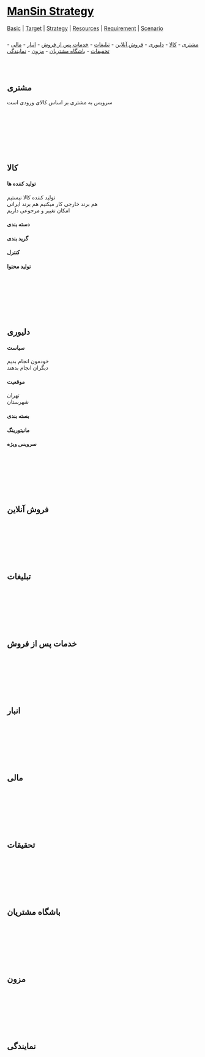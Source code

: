 <style>
.md0{margin-top: 150px;}
.md1{margin-top: 75px;}
.md2{margin-top: 50px;}
.md3{margin-top: 25px;}
.md4{margin-top: 10px;}
.tbl1 td#header{background-color: D1ECCF}
.tbl1 tr#header{background-color: D1ECCF}
</style>

# [<span style="color:black;">ManSin Strategy</span>](ManSin.md)

[Basic](ManSin-Basic.md) |
[Target](ManSin-Target.md) |
[Strategy](ManSin-Strategy.md) |
[Resources](ManSin-Resources.md) | 
[Requirement](ManSin-Requirement.md) |
[Scenario](ManSin-Scenario.md)
<div class="md3"></div>

<div>
<a href="#مشتری">مشتری</a> - 
<a href="#کالا">کالا</a> - 
<a href="#دلیوری">دلیوری</a> - 
<a href="#فروش-آنلاین">فروش آنلاین</a> - 
<a href="#تبلیغات">تبلیغات</a> -  
<a href="#خدمات-پس-از-فروش">خدمات پس از فروش</a> -
<a href="#انبار">انبار</a> -  
<a href="#مالی">مالی</a> -  
<a href="#تحقیقات">تحقیقات</a> -  
<a href="#باشگاه-مشتریان">باشگاه مشتریان</a> - 
<a href="#مزون">مزون</a> -
<a href="#نمایندگی">نمایندگی</a>
</div>
<div class="md1"></div>




## مشتری

سرویس به مشتری بر اساس کالای ورودی است







<div class="md0"></div>





## کالا

#### تولید کننده ها

تولید کننده کالا نیستیم
<br>
هم برند خارجی کار میکنیم هم برند ایرانی
<br>
امکان تغییر و مرجوعی داریم

#### دسته بندی 

#### گرید بندی 

#### کنترل

#### تولید محتوا






<div class="md0"></div>







## دلیوری

#### سیاست

خودمون انجام بدیم
<br>
دیگران انجام بدهند
   
#### موقعیت

تهران
<br>
شهرستان

#### بسته بندی

#### مانیتورینگ

#### سرویس ویژه
 
 




<div class="md0"></div>





## فروش آنلاین





<div class="md0"></div>






## تبلیغات




<div class="md0"></div>






##  خدمات پس از فروش





<div class="md0"></div>






##  انبار





<div class="md0"></div>






##  مالی





<div class="md0"></div>






##	تحقیقات






<div class="md0"></div>






##   باشگاه مشتریان







<div class="md0"></div>







##  مزون






<div class="md0"></div>






##  نمایندگی